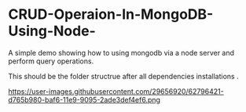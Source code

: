 # CRUD-Operaion-In-MongoDB-Using-Node-
A simple demo showing how to using mongodb via a node server and perform query operations.

This should be the folder structrue after all dependencies installations .





https://user-images.githubusercontent.com/29656920/62796421-d765b980-baf6-11e9-9095-2ade3def4ef6.png
